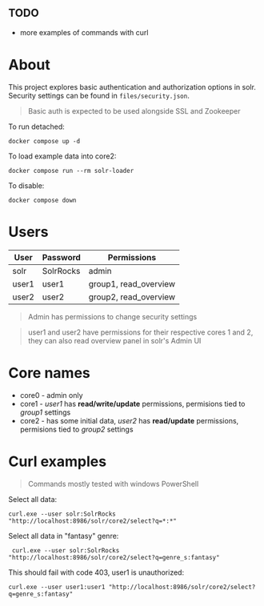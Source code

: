## TODO
- more examples of commands with curl

# About
This project explores basic authentication and authorization options in solr. \
Security settings can be found in `files/security.json`.

> Basic auth is expected to be used alongside SSL and Zookeeper

To run detached:
``` 
docker compose up -d 
```

To load example data into core2:
``` 
docker compose run --rm solr-loader 
```

To disable:
``` 
docker compose down 
```

# Users

| User   | Password  | Permissions           |
| ------ | --------- | --------------------- |
| solr   | SolrRocks | admin                 |
| user1  | user1     | group1, read_overview |
| user2  | user2     | group2, read_overview |

> Admin has permissions to change security settings

> user1 and user2 have permissions for their respective cores 1 and 2, they can also read overview panel in solr's Admin UI

# Core names

- core0 - admin only
- core1 - *user1* has **read/write/update** permissions, permisions tied to *group1* settings
- core2 - has some initial data, *user2* has **read/update** permissions, permisions tied to *group2* settings

# Curl examples

> Commands mostly tested with windows PowerShell

Select all data:
```
curl.exe --user solr:SolrRocks "http://localhost:8986/solr/core2/select?q=*:*"
```

Select all data in "fantasy" genre:
```
 curl.exe --user solr:SolrRocks "http://localhost:8986/solr/core2/select?q=genre_s:fantasy"
```

This should fail with code 403, user1 is unauthorized:
```
curl.exe --user user1:user1 "http://localhost:8986/solr/core2/select?q=genre_s:fantasy"
```
